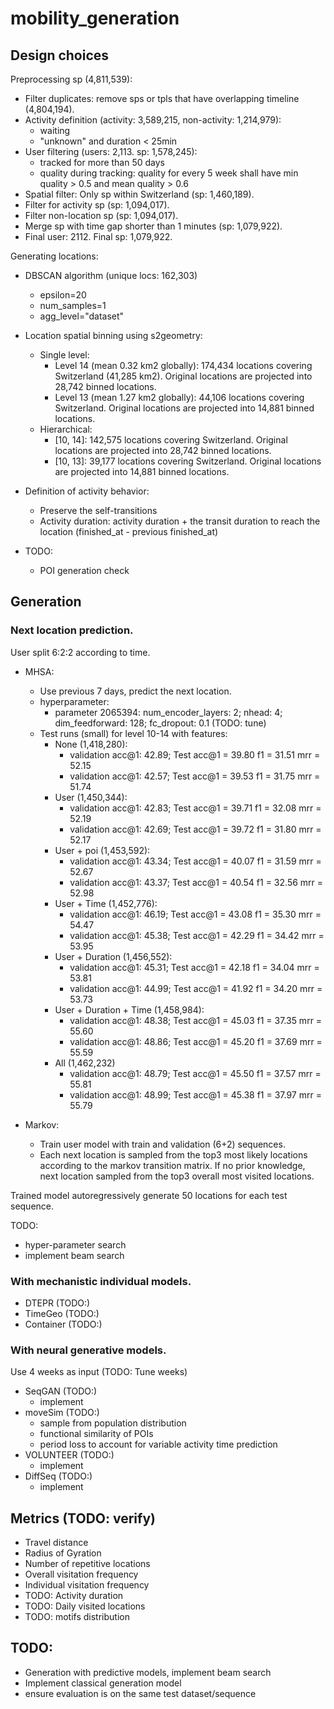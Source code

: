 # mobility_generation

## Design choices

Preprocessing sp (4,811,539):
- Filter duplicates: remove sps or tpls that have overlapping timeline (4,804,194). 
- Activity definition (activity: 3,589,215, non-activity: 1,214,979):
    - waiting
    - "unknown" and duration < 25min
-  User filtering (users: 2,113. sp: 1,578,245):
    - tracked for more than 50 days
    - quality during tracking: quality for every 5 week shall have min quality > 0.5 and mean quality > 0.6 
- Spatial filter: Only sp within Switzerland (sp: 1,460,189).
- Filter for activity sp (sp: 1,094,017). 
- Filter non-location sp (sp: 1,094,017). 
- Merge sp with time gap shorter than 1 minutes (sp: 1,079,922).
- Final user: 2112. Final sp: 1,079,922.

Generating locations:
- DBSCAN algorithm (unique locs: 162,303)
    - epsilon=20
    - num_samples=1
    - agg_level="dataset"
- Location spatial binning using s2geometry: 
    - Single level:
        - Level 14 (mean 0.32 km2 globally): 174,434 locations covering Switzerland (41,285 km2). Original locations are projected into 28,742 binned locations.
        - Level 13 (mean 1.27 km2 globally): 44,106 locations covering Switzerland. Original locations are projected into 14,881 binned locations.
    - Hierarchical: 
        - [10, 14]: 142,575 locations covering Switzerland. Original locations are projected into 28,742 binned locations.
        - [10, 13]: 39,177 locations covering Switzerland. Original locations are projected into 14,881 binned locations.
        

- Definition of activity behavior:
    - Preserve the self-transitions
    - Activity duration: activity duration + the transit duration to reach the location (finished_at - previous finished_at)

- TODO: 
    - POI generation check
## Generation

### Next location prediction. 

User split 6:2:2 according to time.

- MHSA: 
    - Use previous 7 days, predict the next location. 
    - hyperparameter: 
        - parameter 2065394: num_encoder_layers: 2; nhead: 4; dim_feedforward: 128; fc_dropout: 0.1 (TODO: tune)
    - Test runs (small) for level 10-14 with features:
        - None (1,418,280):
            - validation acc@1: 42.89; Test acc@1 = 39.80 f1 = 31.51 mrr = 52.15
            - validation acc@1: 42.57; Test acc@1 = 39.53 f1 = 31.75 mrr = 51.74
        - User (1,450,344):  
            - validation acc@1: 42.83; Test acc@1 = 39.71 f1 = 32.08 mrr = 52.19
            - validation acc@1: 42.69; Test acc@1 = 39.72 f1 = 31.80 mrr = 52.17
        - User + poi (1,453,592):
            - validation acc@1: 43.34; Test acc@1 = 40.07 f1 = 31.59 mrr = 52.67
            - validation acc@1: 43.37; Test acc@1 = 40.54 f1 = 32.56 mrr = 52.98
        - User + Time (1,452,776):
            - validation acc@1: 46.19; Test acc@1 = 43.08 f1 = 35.30 mrr = 54.47
            - validation acc@1: 45.38; Test acc@1 = 42.29 f1 = 34.42 mrr = 53.95
        - User + Duration (1,456,552):
            - validation acc@1: 45.31; Test acc@1 = 42.18 f1 = 34.04 mrr = 53.81
            - validation acc@1: 44.99; Test acc@1 = 41.92 f1 = 34.20 mrr = 53.73
        - User + Duration + Time (1,458,984): 
            - validation acc@1: 48.38; Test acc@1 = 45.03 f1 = 37.35 mrr = 55.60
            - validation acc@1: 48.86; Test acc@1 = 45.20 f1 = 37.69 mrr = 55.59
        - All (1,462,232)
            - validation acc@1: 48.79; Test acc@1 = 45.50 f1 = 37.57 mrr = 55.81
            - validation acc@1: 48.99; Test acc@1 = 45.38 f1 = 37.97 mrr = 55.79

- Markov: 
    - Train user model with train and validation (6+2) sequences. 
    - Each next location is sampled from the top3 most likely locations according to the markov transition matrix. If no prior knowledge, next location sampled from the top3 overall most visited locations.


Trained model autoregressively generate 50 locations for each test sequence. 

TODO:
- hyper-parameter search
- implement beam search

### With mechanistic individual models. 

- DTEPR (TODO:)
- TimeGeo (TODO:)
- Container (TODO:)

### With neural generative models.

Use 4 weeks as input (TODO: Tune weeks)

- SeqGAN (TODO:) 
    - implement
- moveSim (TODO:) 
    - sample from population distribution
    - functional similarity of POIs
    - period loss to account for variable activity time prediction 
- VOLUNTEER (TODO:)
    - implement
- DiffSeq (TODO:)
    - implement

## Metrics (TODO: verify)

- Travel distance 
- Radius of Gyration
- Number of repetitive locations
- Overall visitation frequency
- Individual visitation frequency
- TODO: Activity duration
- TODO: Daily visited locations
- TODO: motifs distribution

## TODO:
- Generation with predictive models, implement beam search
- Implement classical generation model 
- ensure evaluation is on the same test dataset/sequence